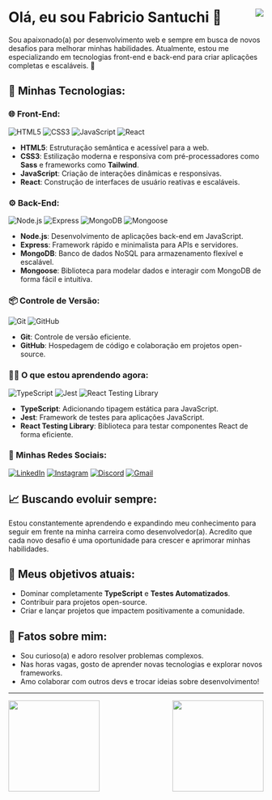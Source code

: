 # Olá, eu sou Fabricio Santuchi 👋 <img src="https://komarev.com/ghpvc/?username=Fabricio-santuchi" align="right" />

Sou apaixonado(a) por desenvolvimento web e sempre em busca de novos desafios para melhorar minhas habilidades. Atualmente, estou me especializando em tecnologias front-end e back-end para criar aplicações completas e escaláveis. 🚀

## 🚀 Minhas Tecnologias:

### 🌐 Front-End:
![HTML5](https://img.shields.io/badge/HTML5-E34F26?style=flat-square&logo=html5&logoColor=white)
![CSS3](https://img.shields.io/badge/CSS3-1572B6?style=flat-square&logo=css3&logoColor=white)
![JavaScript](https://img.shields.io/badge/JavaScript-F7DF1E?style=flat-square&logo=javascript&logoColor=black)
![React](https://img.shields.io/badge/React-61DAFB?style=flat-square&logo=react&logoColor=black)
- **HTML5**: Estruturação semântica e acessível para a web.  
- **CSS3**: Estilização moderna e responsiva com pré-processadores como **Sass** e frameworks como **Tailwind**.  
- **JavaScript**: Criação de interações dinâmicas e responsivas.  
- **React**: Construção de interfaces de usuário reativas e escaláveis.  

### ⚙️ Back-End:
![Node.js](https://img.shields.io/badge/Node.js-339933?style=flat-square&logo=node.js&logoColor=white) 
![Express](https://img.shields.io/badge/Express-000000?style=flat-square&logo=express&logoColor=white) 
![MongoDB](https://img.shields.io/badge/MongoDB-47A248?style=flat-square&logo=mongodb&logoColor=white)
![Mongoose](https://img.shields.io/badge/Mongoose-880000?style=flat-square&logo=mongoose&logoColor=white)
- **Node.js**: Desenvolvimento de aplicações back-end em JavaScript.  
- **Express**: Framework rápido e minimalista para APIs e servidores.  
- **MongoDB**: Banco de dados NoSQL para armazenamento flexível e escalável.
- **Mongoose**: Biblioteca para modelar dados e interagir com MongoDB de forma fácil e intuitiva.  

### 📦 Controle de Versão:
![Git](https://img.shields.io/badge/Git-F05032?style=flat-square&logo=git&logoColor=white) 
![GitHub](https://img.shields.io/badge/GitHub-181717?style=flat-square&logo=github&logoColor=white) 
- **Git**: Controle de versão eficiente.  
- **GitHub**: Hospedagem de código e colaboração em projetos open-source.

### 🧑‍💻 O que estou aprendendo agora:
![TypeScript](https://img.shields.io/badge/TypeScript-007ACC?style=flat-square&logo=typescript&logoColor=white) 
![Jest](https://img.shields.io/badge/Jest-C21325?style=flat-square&logo=jest&logoColor=white)
![React Testing Library](https://img.shields.io/badge/React%20Testing%20Library-FF6F20?style=flat-square&logo=react&logoColor=white)
- **TypeScript**: Adicionando tipagem estática para JavaScript.  
- **Jest**: Framework de testes para aplicações JavaScript.  
- **React Testing Library**: Biblioteca para testar componentes React de forma eficiente.

### 📱 Minhas Redes Sociais:
[![LinkedIn](https://img.shields.io/badge/LinkedIn-0077B5?style=flat-square&logo=linkedin&logoColor=white)](https://www.linkedin.com/in/fabricio-santuchi-94823130)
[![Instagram](https://img.shields.io/badge/Instagram-E4405F?style=flat-square&logo=instagram&logoColor=white)](https://www.instagram.com/fabriciosantuchi/profilecard/?igsh=bHYwdWRtM3B1cTB2)
[![Discord](https://img.shields.io/badge/Discord-7289DA?style=flat-square&logo=discord&logoColor=white)](https://discordapp.com/users/fabriciosantuchi)
[![Gmail](https://img.shields.io/badge/Gmail-D14836?style=flat-square&logo=gmail&logoColor=white)](mailto:fabriciosantuchiof@gmail.com)

## 📈 Buscando evoluir sempre:

Estou constantemente aprendendo e expandindo meu conhecimento para seguir em frente na minha carreira como desenvolvedor(a). Acredito que cada novo desafio é uma oportunidade para crescer e aprimorar minhas habilidades.

## 🎯 Meus objetivos atuais:
- Dominar completamente **TypeScript** e **Testes Automatizados**.
- Contribuir para projetos open-source.
- Criar e lançar projetos que impactem positivamente a comunidade.

## 🌟 Fatos sobre mim:
- Sou curioso(a) e adoro resolver problemas complexos.
- Nas horas vagas, gosto de aprender novas tecnologias e explorar novos frameworks.
- Amo colaborar com outros devs e trocar ideias sobre desenvolvimento!

<!--
## 🔗 Projetos em Destaque:
- [Nome do Projeto 1](link-do-projeto-1): Breve descrição do que é e do que você fez.
- [Nome do Projeto 2](link-do-projeto-2): Breve descrição do que é e do que você fez.
-->
---

<div>
  <img height="180em" src="https://github-readme-stats.vercel.app/api?username=Fabricio-santuchi&show_icons=true&theme=midnight-purple&include_all_commits=true&count_private=true"/>
  <img align="right" height="180em" src="https://github-readme-stats.vercel.app/api/top-langs/?username=Fabricio-santuchi&layout=compact&langs_count=16&theme=midnight-purple"/>
</div>

